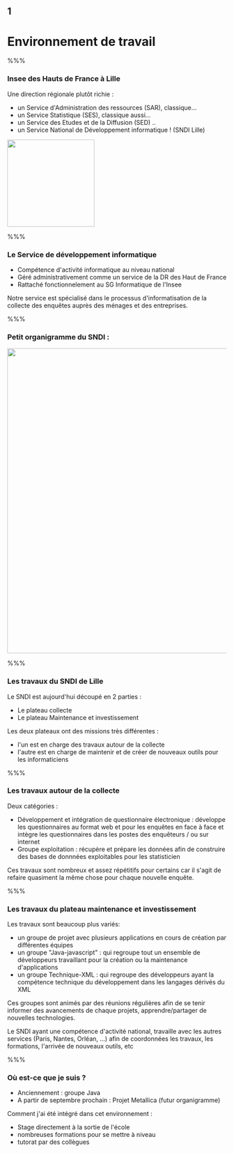 <!-- .slide: data-background-image="images/insee_ensai.png" data-background-size="600px" class="chapter" -->

## 1

<h1> Environnement de travail</h1>

%%%

<!-- .slide: class="slide" data-background-image="images/insee_ensai.png" data-background-size="600px" -->

### Insee des Hauts de France à Lille

Une direction régionale plutôt richie :

- un Service d'Administration des ressources (SAR), classique...
- un Service Statistique (SES), classique aussi...
- un Service des Etudes et de la Diffusion (SED) ..
- un Service National de Développement informatique ! (SNDI Lille)

<div class="right">
	<img src="images/hauts-de-fr.png" width="200px" />
</div>

%%%

<!-- .slide: class="slide" data-background-image="images/insee_ensai.png" data-background-size="600px" -->

### Le Service de développement informatique

- Compétence d'activité informatique au niveau national
- Géré administrativement comme un service de la DR des Haut de France
- Rattaché fonctionnelement au SG Informatique de l'Insee

Notre service est spécialisé dans le processus d'informatisation de la collecte des enquêtes auprès des ménages et des entreprises.

%%%

<!-- .slide: class="slide" data-background-image="images/insee_ensai.png" data-background-size="600px" -->

### Petit organigramme du SNDI :

<div class="center">
	<img src="images/organigramme_old.jpg" width="700px" />
</div>

%%%

<!-- .slide: class="slide" data-background-image="images/insee_ensai.png" data-background-size="600px" -->

### Les travaux du SNDI de Lille

Le SNDI est aujourd'hui découpé en 2 parties :

- Le plateau collecte
- Le plateau Maintenance et investissement

Les deux plateaux ont des missions très différentes :

- l'un est en charge des travaux autour de la collecte
- l'autre est en charge de maintenir et de créer de nouveaux outils pour les informaticiens

%%%

<!-- .slide: class="slide" data-background-image="images/insee_ensai.png" data-background-size="600px" -->

### Les travaux autour de la collecte

Deux catégories :

- Développement et intégration de questionnaire électronique : développe les questionnaires au format web et pour les enquêtes en face à face et intègre les questionnaires dans les postes des enquêteurs / ou sur internet
- Groupe exploitation : récupère et prépare les données afin de construire des bases de donnnées exploitables pour les statisticien

Ces travaux sont nombreux et assez répétitifs pour certains car il s'agit de refaire quasiment la même chose pour chaque nouvelle enquête.

%%%

<!-- .slide: class="slide" data-background-image="images/insee_ensai.png" data-background-size="600px" -->

### Les travaux du plateau maintenance et investissement

Les travaux sont beaucoup plus variés:

- un groupe de projet avec plusieurs applications en cours de création par différentes équipes
- un groupe "Java-javascript" : qui regroupe tout un ensemble de développeurs travaillant pour la création ou la maintenance d'applications
- un groupe Technique-XML : qui regroupe des développeurs ayant la compétence technique du développement dans les langages dérivés du XML

Ces groupes sont animés par des réunions régulières afin de se tenir informer des avancements de chaque projets, apprendre/partager de nouvelles technologies.

Le SNDI ayant une compétence d'activité national, travaille avec les autres services (Paris, Nantes, Orléan, ...) afin de coordonnées les travaux, les formations, l'arrivée de nouveaux outils, etc

%%%

<!-- .slide: class="slide" data-background-image="images/insee_ensai.png" data-background-size="600px" -->

### Où est-ce que je suis ?

- Anciennement : groupe Java
- A partir de septembre prochain : Projet Metallica (futur organigramme)

Comment j'ai été intégré dans cet environnement :

- Stage directement à la sortie de l'école
- nombreuses formations pour se mettre à niveau
- tutorat par des collègues
